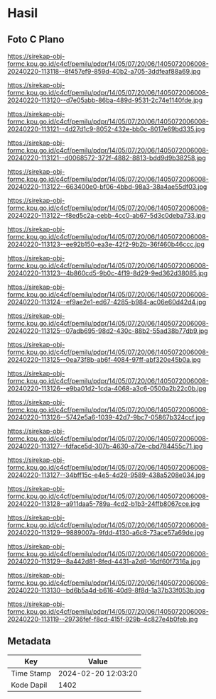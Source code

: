 # Hasil

## Foto C Plano

https://sirekap-obj-formc.kpu.go.id/c4cf/pemilu/pdpr/14/05/07/20/06/1405072006008-20240220-113118--8f457ef9-859d-40b2-a705-3ddfeaf88a69.jpg

https://sirekap-obj-formc.kpu.go.id/c4cf/pemilu/pdpr/14/05/07/20/06/1405072006008-20240220-113120--d7e05abb-86ba-489d-9531-2c74e1140fde.jpg

https://sirekap-obj-formc.kpu.go.id/c4cf/pemilu/pdpr/14/05/07/20/06/1405072006008-20240220-113121--4d27d1c9-8052-432e-bb0c-8017e69bd335.jpg

https://sirekap-obj-formc.kpu.go.id/c4cf/pemilu/pdpr/14/05/07/20/06/1405072006008-20240220-113121--d0068572-372f-4882-8813-bdd9d9b38258.jpg

https://sirekap-obj-formc.kpu.go.id/c4cf/pemilu/pdpr/14/05/07/20/06/1405072006008-20240220-113122--663400e0-bf06-4bbd-98a3-38a4ae55df03.jpg

https://sirekap-obj-formc.kpu.go.id/c4cf/pemilu/pdpr/14/05/07/20/06/1405072006008-20240220-113122--f8ed5c2a-cebb-4cc0-ab67-5d3c0deba733.jpg

https://sirekap-obj-formc.kpu.go.id/c4cf/pemilu/pdpr/14/05/07/20/06/1405072006008-20240220-113123--ee92b150-ea3e-42f2-9b2b-36f460b46ccc.jpg

https://sirekap-obj-formc.kpu.go.id/c4cf/pemilu/pdpr/14/05/07/20/06/1405072006008-20240220-113123--4b860cd5-9b0c-4f19-8d29-9ed362d38085.jpg

https://sirekap-obj-formc.kpu.go.id/c4cf/pemilu/pdpr/14/05/07/20/06/1405072006008-20240220-113124--ef9ae2e1-ed67-4285-b984-ac06e60d42d4.jpg

https://sirekap-obj-formc.kpu.go.id/c4cf/pemilu/pdpr/14/05/07/20/06/1405072006008-20240220-113125--07adb695-98d2-430c-88b2-55ad38b77db9.jpg

https://sirekap-obj-formc.kpu.go.id/c4cf/pemilu/pdpr/14/05/07/20/06/1405072006008-20240220-113125--0ea73f8b-ab6f-4084-97ff-abf320e45b0a.jpg

https://sirekap-obj-formc.kpu.go.id/c4cf/pemilu/pdpr/14/05/07/20/06/1405072006008-20240220-113126--e9ba01d2-1cda-4068-a3c6-0500a2b22c0b.jpg

https://sirekap-obj-formc.kpu.go.id/c4cf/pemilu/pdpr/14/05/07/20/06/1405072006008-20240220-113126--5742e5a6-1039-42d7-9bc7-05867b324ccf.jpg

https://sirekap-obj-formc.kpu.go.id/c4cf/pemilu/pdpr/14/05/07/20/06/1405072006008-20240220-113127--fdface5d-307b-4630-a72e-cbd784455c71.jpg

https://sirekap-obj-formc.kpu.go.id/c4cf/pemilu/pdpr/14/05/07/20/06/1405072006008-20240220-113127--34bff15c-e4e5-4d29-9589-438a5208e034.jpg

https://sirekap-obj-formc.kpu.go.id/c4cf/pemilu/pdpr/14/05/07/20/06/1405072006008-20240220-113128--a911daa5-789a-4cd2-b1b3-24ffb8067cce.jpg

https://sirekap-obj-formc.kpu.go.id/c4cf/pemilu/pdpr/14/05/07/20/06/1405072006008-20240220-113129--9889007a-9fdd-4130-a6c8-73ace57a69de.jpg

https://sirekap-obj-formc.kpu.go.id/c4cf/pemilu/pdpr/14/05/07/20/06/1405072006008-20240220-113129--8a442d81-8fed-4431-a2d6-16df60f7316a.jpg

https://sirekap-obj-formc.kpu.go.id/c4cf/pemilu/pdpr/14/05/07/20/06/1405072006008-20240220-113130--bd6b5a4d-b616-40d9-8f8d-1a37b33f053b.jpg

https://sirekap-obj-formc.kpu.go.id/c4cf/pemilu/pdpr/14/05/07/20/06/1405072006008-20240220-113119--29736fef-f8cd-415f-929b-4c827e4b0feb.jpg


## Metadata

| Key        | Value               |
| ---------- | ------------------- |
| Time Stamp | 2024-02-20 12:03:20 |
| Kode Dapil | 1402                |



